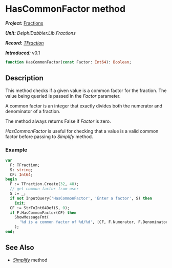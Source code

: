 # HasCommonFactor method

***Project:*** [Fractions](../API.md)

***Unit:*** _DelphiDabbler.Lib.Fractions_

***Record:*** [_TFraction_](./TFraction.md)

***Introduced:*** v0.1

```pascal
function HasCommonFactor(const Factor: Int64): Boolean;
```

## Description

This method checks if a given value is a common factor for the fraction. The value being queried is passed in the _Factor_ parameter.

A common factor is an integer that exactly divides both the numerator and denominator of a fraction.

The method always returns False if _Factor_ is zero.

_HasCommonFactor_ is useful for checking that a value is a valid common factor before passing to _Simplify_ method.

### Example

```pascal
var
  F: TFraction;
  S: string;
  CF: Int64;
begin
  F := TFraction.Create(32, 48);
  // get common factor from user
  S := _;
  if not InputQuery('HasCommonFactor', 'Enter a factor', S) then
    Exit;
  CF := StrToInt64Def(S, 0);
  if F.HasCommonFactor(CF) then
    ShowMessageFmt(
      '%d is a common factor of %d/%d', [CF, F.Numerator, F.Denominator]
    );
end;
```

## See Also

* [_Simplify_](./TFraction-Simplify.md) method
